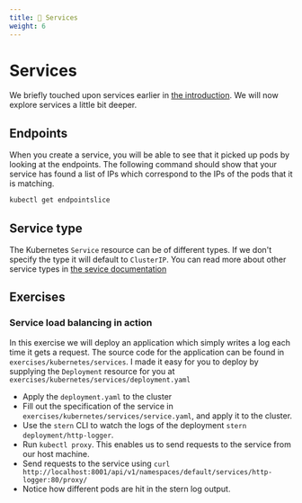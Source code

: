 ```yaml
---
title: 🫡 Services
weight: 6
---
```


# Services

We briefly touched upon services earlier in [the introduction](./introduction).
We will now explore services a little bit deeper.

## Endpoints

When you create a service, you will be able to see that it picked up pods by
looking at the endpoints. The following command should show that your service
has found a list of IPs which correspond to the IPs of the pods that it is
matching.

```bash
kubectl get endpointslice
```

## Service type

The Kubernetes `Service` resource can be of different types. If we don't specify
the type it will default to `ClusterIP`. You can read more about other service
types in [the sevice
documentation](https://kubernetes.io/docs/concepts/services-networking/service/#publishing-services-service-types)

## Exercises

### Service load balancing in action

In this exercise we will deploy an application which simply writes a log each
time it gets a request. The source code for the application can be found in
`exercises/kubernetes/services`. I made it easy for you to deploy by supplying
the `Deployment` resource for you at
`exercises/kubernetes/services/deployment.yaml`

- Apply the `deployment.yaml` to the cluster
- Fill out the specification of the service in
  `exercises/kubernetes/services/service.yaml`, and apply it to the cluster.
- Use the `stern` CLI to watch the logs of the deployment
  `stern deployment/http-logger`.
- Run `kubectl proxy`. This enables us to send requests to the service from our
  host machine.
- Send requests to the service using
  `curl http://localhost:8001/api/v1/namespaces/default/services/http-logger:80/proxy/`
- Notice how different pods are hit in the stern log output.
